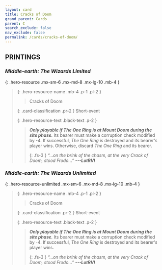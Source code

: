 ```yaml
---
layout: card
title: Cracks of Doom
grand_parent: Cards
parent: C
search_exclude: false
nav_exclude: false
permalink: /cards/cracks-of-doom/
---
```


## PRINTINGS


### _Middle-earth: The Wizards Limited_

{: .hero-resource .mx-sm-6 .mx-md-8 .mx-lg-10 .mb-4 }
> {: .hero-resource-name .mb-4 .p-1 .pl-2 }
> > <div class="card-mp"></div>
> > <div class="card-name">Cracks of Doom</div>
>
> {: .card-classification .pr-2 }
> Short-event
>
> {: .hero-resource-text .black-text .p-2 }
> > ***Only playable if The One Ring is at Mount Doom during the site phase.*** Its bearer must make a corruption check modified by -4. If successful, _The One Ring_ is destroyed and its bearer's player wins. Otherwise, discard _The One Ring_ and its bearer. 
> > 
> > {: .fs-3 } 
> > _“...on the brink of the chasm, at the very Crack of Doom, stood Frodo...”_ ***---&#65279;LotRVI*** 
> 

### _Middle-earth: The Wizards Unlimited_

{: .hero-resource-unlimited .mx-sm-6 .mx-md-8 .mx-lg-10 .mb-4 }
> {: .hero-resource-name .mb-4 .p-1 .pl-2 }
> > <div class="card-mp"></div>
> > <div class="card-name">Cracks of Doom</div>
>
> {: .card-classification .pr-2 }
> Short-event
>
> {: .hero-resource-text .black-text .p-2 }
> > ***Only playable if The One Ring is at Mount Doom during the site phase.*** Its bearer must make a corruption check modified by -4. If successful, _The One Ring_ is destroyed and its bearer's player wins. 
> > 
> > {: .fs-3 } 
> > _“...on the brink of the chasm, at the very Crack of Doom, stood Frodo...”_ ***---&#65279;LotRVI*** 
> 
